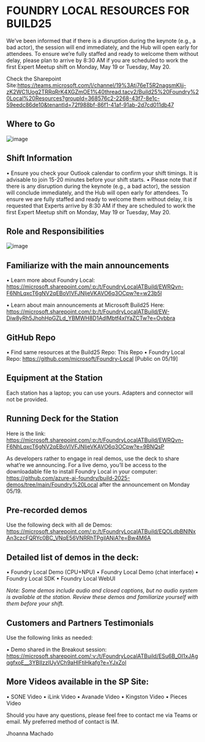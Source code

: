 # FOUNDRY LOCAL RESOURCES FOR BUILD25

We’ve been informed that if there is a disruption during the keynote (e.g., a bad actor), the session will end immediately, and the Hub will open early for attendees. To ensure we’re fully staffed and ready to welcome them without delay, please plan to arrive by 8:30 AM if you are scheduled to work the first Expert Meetup shift on Monday, May 19 or Tuesday, May 20.

Check the Sharepoint Site:https://teams.microsoft.com/l/channel/19%3Atj76eT5R2nagsmKIjj-zK2WC1Uog2TRRqRrK4XGZmOE1%40thread.tacv2/Build25%20Foundry%20Local%20Resources?groupId=368576c2-2268-43f7-8e1c-59eedc86de10&tenantId=72f988bf-86f1-41af-91ab-2d7cd011db47

## Where to Go

 ![image](https://github.com/user-attachments/assets/1c5a89d1-6c32-4c7d-8afe-2af3904b6722)


## Shift Information

•	Ensure you check your Outlook calendar to confirm your shift timings. It is advisable to join 15-20 minutes before your shift starts.
•	Please note that if there is any disruption during the keynote (e.g., a bad actor), the session will conclude immediately, and the Hub will open early for attendees. To ensure we are fully staffed and ready to welcome them without delay, it is requested that Experts arrive by 8:30 AM if they are scheduled to work the first Expert Meetup shift on Monday, May 19 or Tuesday, May 20.

## Role and Responsibilities             

 ![image](https://github.com/user-attachments/assets/312a3ce2-9219-4a61-ad92-9d4980c6057f)


## Familiarize with the main announcements
                             
•	Learn more about Foundry Local: https://microsoft.sharepoint.com/:p:/t/FoundryLocalATBuild/EWRQvn-F6NhLqxcT6gNV2qEBoVIVFJNIjeVKAVO6q3OCpw?e=w23b5l

•	Learn about main announcements at Microsoft Build25 Here: https://microsoft.sharepoint.com/:b:/t/FoundryLocalATBuild/EW-Diw8yRh5JhohHpGZLd_YBMWH8D1AdlMbtf4xIYaZCTw?e=Ovbbra

## GitHub Repo 
•	Find same resources at the Build25 Repo: This Repo
•	Foundry Local Repo: https://github.com/microsoft/Foundry-Local [Public on 05/19]                            

## Equipment at the Station
Each station has a laptop; you can use yours. Adapters and connector will not be provided.

## Running Deck for the Station
Here is the link: https://microsoft.sharepoint.com/:p:/t/FoundryLocalATBuild/EWRQvn-F6NhLqxcT6gNV2qEBoVIVFJNIjeVKAVO6q3OCpw?e=9BNQsP

As developers rather to engage in real demos, use the deck to share what’re we announcing. For a live demo, you’ll be access to the downloadable file to install Foundry Local in your computer: https://github.com/azure-ai-foundry/build-2025-demos/tree/main/Foundry%20Local after the announcement on Monday 05/19.

## Pre-recorded demos
Use the following deck with all de Demos: https://microsoft.sharepoint.com/:p:/t/FoundryLocalATBuild/EQOLdbBNINxAn3czcFQRYc0BC_VNqE56VNRRhTPgilANiA?e=Bw4M6A

## Detailed list of demos in the deck:
•	Foundry Local Demo (CPU+NPU)
•	Foundry Local Demo (chat interface)
•	Foundry Local SDK
•	Foundry Local WebUI

*Note: Some demos include audio and closed captions, but no audio system is available at the station. Review these demos and familiarize yourself with them before your shift.*

## Customers and Partners Testimonials
Use the following links as needed:

•	Demo shared in the Breakout session: https://microsoft.sharepoint.com/:v:/t/FoundryLocalATBuild/ESu6B_OI1xJAgqgfxoE__3YBIIzzIUyVCh9aHIFtiHkafg?e=YJxZol

## More Videos available in the SP Site:
•	SONE Video
•	iLink Video
•	Avanade Video
•	Kingston Video
•	Pieces Video

Should you have any questions, please feel free to contact me via Teams or email. My preferred method of contact is IM.

Jhoanna Machado



